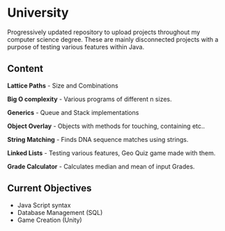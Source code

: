 # University

Progressively updated repository to upload projects throughout my computer science degree. These are mainly disconnected projects with a purpose of testing various features within Java. 


## Content

**Lattice Paths** - Size and Combinations 

**Big O complexity** - Various programs of different n sizes.

**Generics** - Queue and Stack implementations

**Object Overlay** - Objects with methods for touching, containing etc..

**String Matching** - Finds DNA sequence matches using strings.

**Linked Lists** - Testing various features, Geo Quiz game made with them.

**Grade Calculator** - Calculates median and mean of input Grades.

## Current Objectives

* Java Script syntax 
* Database Management (SQL)
* Game Creation (Unity)
